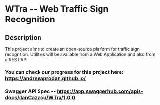 # WTra -- Web Traffic Sign Recognition

## Description
  This project aims to create an open-source platform for traffic sign recognition. Utilities will be available from a Web Application and also from a REST API
  
### You can check our progress for this project here: https://andreeaprodan.github.io/

### Swagger API Spec -- https://app.swaggerhub.com/apis-docs/danCazacu/WTra/1.0.0
